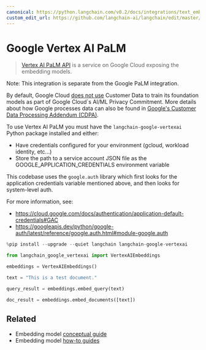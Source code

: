 ```yaml
---
canonical: https://python.langchain.com/v0.2/docs/integrations/text_embedding/google_vertex_ai_palm/
custom_edit_url: https://github.com/langchain-ai/langchain/edit/master/docs/docs/integrations/text_embedding/google_vertex_ai_palm.ipynb
---
```


# Google Vertex AI PaLM

> [Vertex AI PaLM API](https://cloud.google.com/vertex-ai/docs/generative-ai/learn/overview) is a service on Google Cloud exposing the embedding models. 

Note: This integration is separate from the Google PaLM integration.

By default, Google Cloud [does not use](https://cloud.google.com/vertex-ai/docs/generative-ai/data-governance#foundation_model_development) Customer Data to train its foundation models as part of Google Cloud`s AI/ML Privacy Commitment. More details about how Google processes data can also be found in [Google's Customer Data Processing Addendum (CDPA)](https://cloud.google.com/terms/data-processing-addendum).

To use Vertex AI PaLM you must have the `langchain-google-vertexai` Python package installed and either:
- Have credentials configured for your environment (gcloud, workload identity, etc...)
- Store the path to a service account JSON file as the GOOGLE_APPLICATION_CREDENTIALS environment variable

This codebase uses the `google.auth` library which first looks for the application credentials variable mentioned above, and then looks for system-level auth.

For more information, see: 
- https://cloud.google.com/docs/authentication/application-default-credentials#GAC
- https://googleapis.dev/python/google-auth/latest/reference/google.auth.html#module-google.auth

```python
%pip install --upgrade --quiet langchain langchain-google-vertexai
```

```python
from langchain_google_vertexai import VertexAIEmbeddings
```

```python
embeddings = VertexAIEmbeddings()
```

```python
text = "This is a test document."
```

```python
query_result = embeddings.embed_query(text)
```

```python
doc_result = embeddings.embed_documents([text])
```

## Related

- Embedding model [conceptual guide](/docs/concepts/#embedding-models)
- Embedding model [how-to guides](/docs/how_to/#embedding-models)